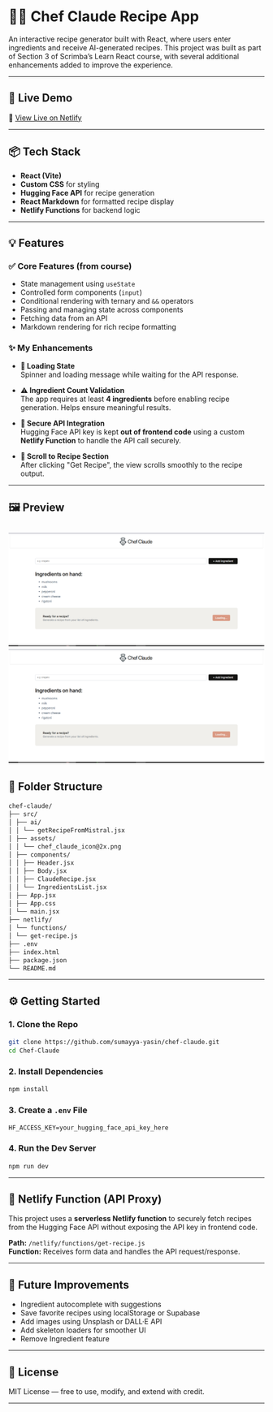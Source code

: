 # 👨‍🍳 Chef Claude Recipe App

An interactive recipe generator built with React, where users enter ingredients and receive AI-generated recipes. This project was built as part of Section 3 of Scrimba’s Learn React course, with several additional enhancements added to improve the experience.

---

## 🚀 Live Demo  
🔗 [View Live on Netlify](https://chefclaude-ai.netlify.app/)

---

## 📦 Tech Stack  
- **React (Vite)**
- **Custom CSS** for styling  
- **Hugging Face API** for recipe generation  
- **React Markdown** for formatted recipe display  
- **Netlify Functions** for backend logic  


---

## 💡 Features

### ✅ Core Features (from course)
- State management using `useState`
- Controlled form components (`input`)
- Conditional rendering with ternary and `&&` operators
- Passing and managing state across components
- Fetching data from an API
- Markdown rendering for rich recipe formatting

### ✨ My Enhancements
- **🔄 Loading State**  
  Spinner and loading message while waiting for the API response.

- **⚠️ Ingredient Count Validation**  
  The app requires at least **4 ingredients** before enabling recipe generation. Helps ensure meaningful results.

- **🔐 Secure API Integration**  
  Hugging Face API key is kept **out of frontend code** using a custom **Netlify Function** to handle the API call securely.

- **📜 Scroll to Recipe Section**  
  After clicking "Get Recipe", the view scrolls smoothly to the recipe output.

---

## 🖼️ Preview

![Ingredient Count Validation](preview\Loading_state_preview.PNG)
![Loading State preview](preview\Loading_state_preview.PNG)
---

## 📂 Folder Structure

```
chef-claude/
├── src/
│ ├── ai/
│ │ └── getRecipeFromMistral.jsx
│ ├── assets/
│ │ └── chef_claude_icon@2x.png
│ ├── components/
│ │ ├── Header.jsx
│ │ ├── Body.jsx
│ │ ├── ClaudeRecipe.jsx
│ │ └── IngredientsList.jsx
│ ├── App.jsx
│ ├── App.css
│ └── main.jsx
├── netlify/
│ └── functions/
│ └── get-recipe.js
├── .env
├── index.html
├── package.json
└── README.md
```

---

## ⚙️ Getting Started

### 1. Clone the Repo

```bash
git clone https://github.com/sumayya-yasin/chef-claude.git
cd Chef-Claude
```

### 2. Install Dependencies

```bash
npm install
```

### 3. Create a `.env` File

```env
HF_ACCESS_KEY=your_hugging_face_api_key_here
```

### 4. Run the Dev Server

```bash
npm run dev
```

---

## 🔐 Netlify Function (API Proxy)

This project uses a **serverless Netlify function** to securely fetch recipes from the Hugging Face API without exposing the API key in frontend code.

**Path:** `/netlify/functions/get-recipe.js`  
**Function:** Receives form data and handles the API request/response.

---

## 🤔 Future Improvements

- Ingredient autocomplete with suggestions  
- Save favorite recipes using localStorage or Supabase  
- Add images using Unsplash or DALL·E API  
- Add skeleton loaders for smoother UI  
- Remove Ingredient feature

---

## 📄 License

MIT License — free to use, modify, and extend with credit.

---
